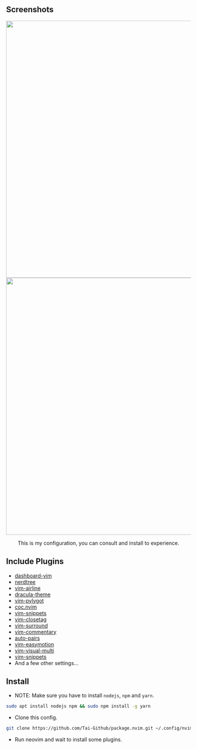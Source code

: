 
## Screenshots
<div align="center">
    <img width="700" src="https://raw.githubusercontent.com/Tai-Github/Images/master/Screenshot_20210615_081242.png"/>
    <img width="700" src="https://raw.githubusercontent.com/Tai-Github/Images/master/Screenshot_20210615_081505.png"/>
</div>

<p align="center">This is my configuration, you can consult and install to experience.</p>

## Include Plugins
- [dashboard-vim](https://github.com/glepnir/dashboard-nvim)
- [nerdtree](https://github.com/preservim/nerdtree)
- [vim-airline](https://github.com/vim-airline/vim-airline)
- [dracula-theme](https://draculatheme.com/vim)
- [vim-pylygot](https://github.com/sheerun/vim-polyglot)
- [coc.nvim](https://github.com/neoclide/coc.nvim)
- [vim-snippets](https://github.com/honza/vim-snippets)
- [vim-closetag](https://github.com/alvan/vim-closetag)
- [vim-surround](https://github.com/tpope/vim-surround)
- [vim-commentary](https://github.com/tpope/vim-commentary)
- [auto-pairs](https://github.com/jiangmiao/auto-pairs)
- [vim-easymotion](https://github.com/easymotion/vim-easymotion)
- [vim-visual-multi](https://github.com/mg979/vim-visual-multi)
- [vim-snippets](https://github.com/honza/vim-snippets)
- And a few other settings...

## Install

- NOTE: Make sure you have to install `nodejs`, `npm` and `yarn`.
```bash
sudo apt install nodejs npm && sudo npm install -g yarn
```

- Clone this config.
```bash
git clone https://github.com/Tai-Github/package.nvim.git ~/.config/nvim
```

- Run neovim and wait to install some plugins.
